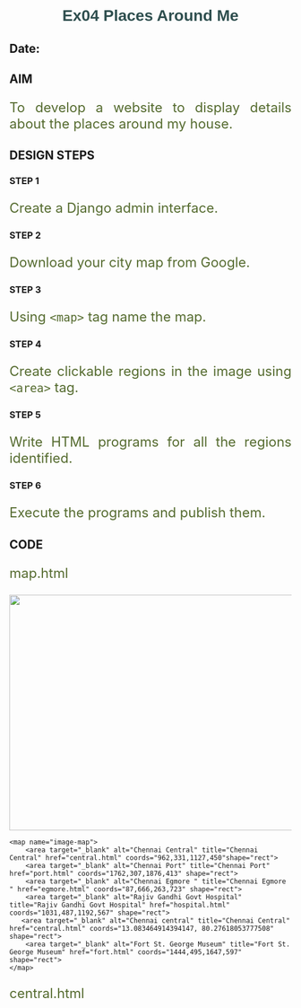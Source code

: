 # Ex04 Places Around Me
## Date: 

## AIM
To develop a website to display details about the places around my house.

## DESIGN STEPS

### STEP 1
Create a Django admin interface.

### STEP 2
Download your city map from Google.

### STEP 3
Using ```<map>``` tag name the map.

### STEP 4
Create clickable regions in the image using ```<area>``` tag.

### STEP 5
Write HTML programs for all the regions identified.

### STEP 6
Execute the programs and publish them.

## CODE
map.html
<!DOCTYPE html>
<html lang="en">
<head>
    <meta charset="UTF-8">
    <meta name="viewport" content="width=device-width, initial-scale=1.0">
    <title>Map</title>
</head>
<body>
    <img src="/static/html/images/map.png" usemap="#image-map" height="420" width="1100">

    <map name="image-map">
        <area target="_blank" alt="Chennai Central" title="Chennai Central" href="central.html" coords="962,331,1127,450"shape="rect">
        <area target="_blank" alt="Chennai Port" title="Chennai Port" href="port.html" coords="1762,307,1876,413" shape="rect">
        <area target="_blank" alt="Chennai Egmore " title="Chennai Egmore " href="egmore.html" coords="87,666,263,723" shape="rect">
        <area target="_blank" alt="Rajiv Gandhi Govt Hospital" title="Rajiv Gandhi Govt Hospital" href="hospital.html" coords="1031,487,1192,567" shape="rect">
       <area target="_blank" alt="Chennai central" title="Chennai Central"  href="central.html" coords="13.083464914394147, 80.27618053777508" shape="rect">
        <area target="_blank" alt="Fort St. George Museum" title="Fort St. George Museum" href="fort.html" coords="1444,495,1647,597" shape="rect">
    </map>
</body>
</html>

central.html
<!DOCTYPE html>
<html lang="en">
<head>
    <meta charset="UTF-8">
    <meta name="viewport" content="width=device-width, initial-scale=1.0">
    <title>Chennai Central</title>
    <style>
        h1{
            text-align: center;
            font-family: 'Lucida Sans', 'Lucida Sans Regular', 'Lucida Grande', 'Lucida Sans Unicode', Geneva, Verdana, sans-serif;
            color:darkslategray;
        }
        p{
            text-align: justify;
            color:darkolivegreen;
            font-size: x-large;
            
        }
    </style>
</head>
<body>
    <h1>Puratchi Thalaivar Dr. M.G. Ramachandran Central Railway Station</h1>
    <br>
    <hr color="Brown">
    <p>Chennai Central, officially Puratchi Thalaivar Dr. M.G. Ramachandran Central Railway Station, and formerly known as Madras Central (station code: MAS), is the main railway terminus in the city of Chennai, Tamil Nadu, India. It is the busiest railway station in South India and one of the most important hubs in the country. It is connected to Moore Market Complex railway station, Chennai Central metro station, Chennai Park railway station, and Chennai Park Town railway station. It is about 1.8 km (1.1 mi) from the Chennai Egmore railway station. The terminus connects the city to northern India, including Kolkata, Mumbai, and New Delhi, and all the different parts of India.</p>

</body>
</html>

egmore.html
<!DOCTYPE html>
<html lang="en">
<head>
    <meta charset="UTF-8">
    <meta name="viewport" content="width=device-width, initial-scale=1.0">
    <title>Chennai Egmore</title>
    <style>
        h1{
            text-align: center;
            font-family: 'Lucida Sans', 'Lucida Sans Regular', 'Lucida Grande', 'Lucida Sans Unicode', Geneva, Verdana, sans-serif;
            color:darkslategray;
        }
        p{
            text-align: justify;
            color:darkolivegreen;
            font-size: x-large;
            
        }
    </style>
</head>
<body>
    <h1>Chennai Egmore Railway Station</h1>
    <br>
    <hr color="Brown">
    <p>Chennai Egmore, formerly known as Madras Egmore, also known as Chennai Elumbur (station code: MS), is a railway station in Chennai, Tamil Nadu, India. Situated in the neighborhood of Egmore, it is one of the four intercity railway terminals in the city; the other three are Chennai Central railway station, Tambaram railway station and Chennai Beach railway station. The station was built in 1906-1908 as the terminus of the South Indian Railway Company. The building built in Gothic style is one of the prominent landmarks of Chennai. The main entrance to the station is situated on Gandhi-Irwin Road and the rear entrance on Poonamallee High Road.</p>

</body>
</html>

fort.html
<!DOCTYPE html>
<html lang="en">
<head>
    <meta charset="UTF-8">
    <meta name="viewport" content="width=device-width, initial-scale=1.0">
    <title>Fort St. George</title>
    <style>
        h1{
            text-align: center;
            font-family: 'Lucida Sans', 'Lucida Sans Regular', 'Lucida Grande', 'Lucida Sans Unicode', Geneva, Verdana, sans-serif;
            color:darkslategray;
        }
        p{
            text-align: justify;
            color:darkolivegreen;
            font-size: x-large;
            
        }
    </style>
</head>
<body>
    <h1>Fort St. George, India</h1>
    <br>
    <hr color="Brown">
    <p>Fort St. George (or historically, White Town) is a fortress at the coastal city of Chennai, India. Founded in 1639, it was the first English (later British) fortress in India. The construction of the fort provided the impetus for further settlements and trading activity, in what was originally an uninhabited land. Thus, it is a feasible contention to say that the city (formerly named Madras) evolved around the fortress. The fort currently houses the Tamil Nadu legislative assembly and other official buildings.</p>

</body>
</html>

hospital.html
<!DOCTYPE html>
<html lang="en">
<head>
    <meta charset="UTF-8">
    <meta name="viewport" content="width=device-width, initial-scale=1.0">
    <title>Hospital</title>
    <style>
        h1{
            text-align: center;
            font-family: 'Lucida Sans', 'Lucida Sans Regular', 'Lucida Grande', 'Lucida Sans Unicode', Geneva, Verdana, sans-serif;
            color:darkslategray;
        }
        p{
            text-align: justify;
            color:darkolivegreen;
            font-size: x-large;
            
        }
    </style>
</head>
<body>
    <h1>Rajiv Gandhi Government General Hospital</h1>
    <br>
    <hr color="Brown">
    <p>Rajiv Gandhi Government General Hospital is a major state-owned hospital situated in Chennai, India. The hospital is funded and managed by the state government of Tamil Nadu. Founded in 1664 by the British East India Company, it is the first modern hospital in India. In the 19th century, the Madras Medical College joined it. As of 2018, the hospital receives an average of 12,000 outpatients every day.</p>

</body>
</html>

port.html
<!DOCTYPE html>
<html lang="en">
<head>
    <meta charset="UTF-8">
    <meta name="viewport" content="width=device-width, initial-scale=1.0">
    <title>Chennai Port</title>
    <style>
        h1{
            text-align: center;
            font-family: 'Lucida Sans', 'Lucida Sans Regular', 'Lucida Grande', 'Lucida Sans Unicode', Geneva, Verdana, sans-serif;
            color:darkslategray;
        }
        p{
            text-align: justify;
            color:darkolivegreen;
            font-size: x-large;
            
        }
    </style>
</head>
<body>
    <h1>Port of Chennai</h1>
    <br>
    <hr color="Brown">
    <p>Chennai Port, formerly known as Madras Port, is the second largest container port of India, behind Mumbai's Nhava Sheva. The port is the largest one in the Bay of Bengal. It is the third-oldest port among the 13 major ports of India with official port operations beginning in 1881, although maritime trade started much earlier in 1639 on the undeveloped shore. It is an artificial and all-weather port with wet docks. Once a major travel port, it became a major container port in the post-Independence era. An established port of trade of British India since the 1600s, the port remains a primary reason for the economic growth of Tamil Nadu, especially for the manufacturing boom in South India, and has contributed greatly to the development of the city of Chennai. It is due to the existence of the port that the city of Chennai eventually became known as the Gateway of South India.</p>

</body>
</html>

## OUTPUT
![map](https://github.com/dinesh2068/NearMe/assets/151390189/bf18c2b8-ec1d-41b0-8913-9ece87a77078)
![Screenshot 2023-12-31 165341](https://github.com/dinesh2068/NearMe/assets/151390189/40d4ec17-9702-44b6-927a-9b2f78784dc9)
![Screenshot 2023-12-31 165510](https://github.com/dinesh2068/NearMe/assets/151390189/2c365b2d-af1c-49d5-a1a0-f06c313613e4)
![Screenshot 2023-12-31 165534](https://github.com/dinesh2068/NearMe/assets/151390189/c2e69f67-6780-4a66-8304-1bf0dee6df3d)
![Screenshot 2023-12-31 165618](https://github.com/dinesh2068/NearMe/assets/151390189/3fb31df5-492b-47da-b3c4-baf650be4f6b)
![Screenshot 2023-12-31 165645](https://github.com/dinesh2068/NearMe/assets/151390189/37d7fac8-5323-41e0-ab1c-a58c164cc2f7)


## RESULT
The program for implementing image maps using HTML is executed successfully.
